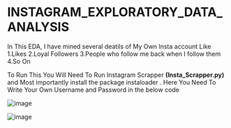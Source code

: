 # INSTAGRAM_EXPLORATORY_DATA_ANALYSIS
In This EDA, I have mined several deatils of My Own Insta account Like
  1.Likes
  2.Loyal Followers
  3.People who follow me back when I follow them
  4.So On
 
 To Run This You Will Need To Run Instagram Scrapper **(Insta_Scrapper.py)** and Most importantly install the package instaloader . Here You Need To Write Your Own Username and Password in the below code
 
 ![image](https://user-images.githubusercontent.com/47116187/154482749-51d00e11-9747-42df-92fc-698ec909fc15.png)


![image](https://user-images.githubusercontent.com/47116187/154483587-a846a2d3-a09e-467a-a859-bc8631ebbcaa.png)

